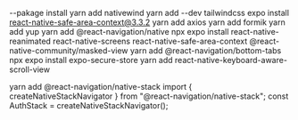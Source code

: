 
--pakage install
yarn add nativewind
yarn add --dev tailwindcss
expo install react-native-safe-area-context@3.3.2
yarn add axios
yarn add formik
yarn add yup
yarn add @react-navigation/native
npx expo install react-native-reanimated react-native-screens react-native-safe-area-context @react-native-community/masked-view
yarn add @react-navigation/bottom-tabs
npx expo install expo-secure-store
yarn add react-native-keyboard-aware-scroll-view

yarn add @react-navigation/native-stack
import { createNativeStackNavigator } from "@react-navigation/native-stack";
const AuthStack = createNativeStackNavigator();